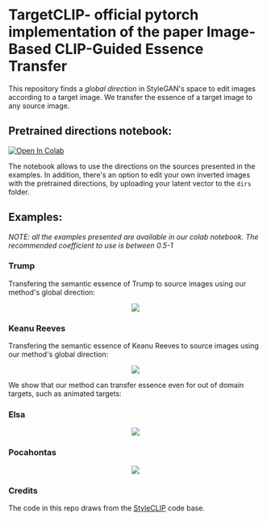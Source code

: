 # TargetCLIP- official pytorch implementation of the paper Image-Based CLIP-Guided Essence Transfer

This repository finds a *global direction* in StyleGAN's space to edit images according to a target image.
We transfer the essence of a target image to any source image.

## Pretrained directions notebook:
[![Open In Colab](https://colab.research.google.com/assets/colab-badge.svg)](https://colab.research.google.com/github/hila-chefer/TargetCLIP/blob/main/TargetCLIP_CLIP_guided_image_essence_transfer.ipynb)

The notebook allows to use the directions on the sources presented in the examples. In addition, there's an option to edit your own inverted images with the pretrained directions, by uploading your latent vector to the `dirs` folder.

## Examples:

*NOTE: all the examples presented are available in our colab notebook. The recommended coefficient to use is between 0.5-1*
### Trump
Transfering the semantic essence of Trump to source images using our method's global direction:
<p align="center">
  <img src="https://github.com/hila-chefer/TargetCLIP/blob/main/examples/Trump.png">
</p>

### Keanu Reeves 
Transfering the semantic essence of Keanu Reeves to source images using our method's global direction:
<p align="center">
  <img src="https://github.com/hila-chefer/TargetCLIP/blob/main/examples/Keanu.png">
</p>


We show that our method can transfer essence even for out of domain targets, such as animated targets:

### Elsa
<p align="center">
  <img src="https://github.com/hila-chefer/TargetCLIP/blob/main/examples/Elsa.png">
</p>

### Pocahontas
<p align="center">
  <img src="https://github.com/hila-chefer/TargetCLIP/blob/main/examples/pocahontas.png">
</p>


### Credits
The code in this repo draws from the [StyleCLIP](https://github.com/orpatashnik/StyleCLIP) code base. 
